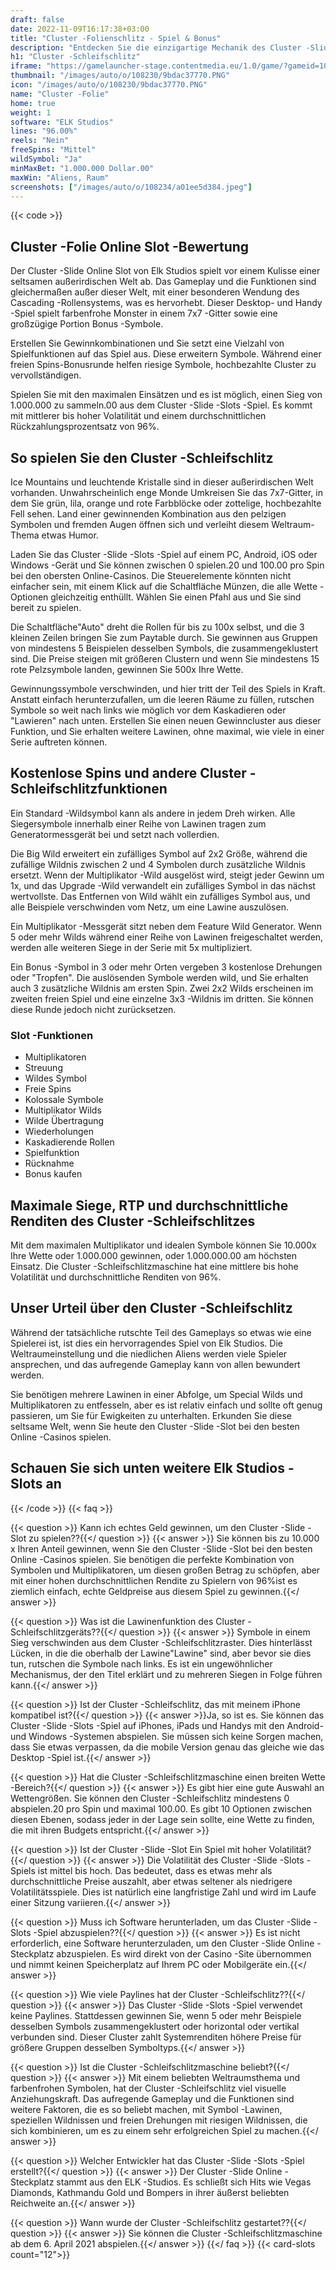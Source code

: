 ```yaml
---
draft: false
date: 2022-11-09T16:17:38+03:00
title: "Cluster -Folienschlitz - Spiel & Bonus"
description: "Entdecken Sie die einzigartige Mechanik des Cluster -Slide Online -Steckplatzes. Wir sehen uns das Gameplay, die Funktionen und die Zeit mit den besten Casino -Boni an."
h1: "Cluster -Schleifschlitz"
iframe: "https://gamelauncher-stage.contentmedia.eu/1.0/game/?gameid=10055&operatorid=44&mode=demo&currency=EUR&device=desktop&token=EUR_1597926622061&language=en_gb&xdm=1"
thumbnail: "/images/auto/o/108230/9bdac37770.PNG"
icon: "/images/auto/o/108230/9bdac37770.PNG"
name: "Cluster -Folie"
home: true
weight: 1
software: "ELK Studios"
lines: "96.00%"
reels: "Nein"
freeSpins: "Mittel"
wildSymbol: "Ja"
minMaxBet: "1.000.000 Dollar.00"
maxWin: "Aliens, Raum"
screenshots: ["/images/auto/o/108234/a01ee5d384.jpeg"]
---
```


{{< code >}}<h2>Cluster -Folie Online Slot -Bewertung</h2><p>Der Cluster -Slide Online Slot von Elk Studios spielt vor einem Kulisse einer seltsamen außerirdischen Welt ab. Das Gameplay und die Funktionen sind gleichermaßen außer dieser Welt, mit einer besonderen Wendung des Cascading -Rollensystems, was es hervorhebt. Dieser Desktop- und Handy -Spiel spielt farbenfrohe Monster in einem 7x7 -Gitter sowie eine großzügige Portion Bonus -Symbole.</p><p>Erstellen Sie Gewinnkombinationen und Sie setzt eine Vielzahl von Spielfunktionen auf das Spiel aus. Diese erweitern Symbole. Während einer freien Spins-Bonusrunde helfen riesige Symbole, hochbezahlte Cluster zu vervollständigen.</p><p>Spielen Sie mit den maximalen Einsätzen und es ist möglich, einen Sieg von 1.000.000 zu sammeln.00 aus dem Cluster -Slide -Slots -Spiel. Es kommt mit mittlerer bis hoher Volatilität und einem durchschnittlichen Rückzahlungsprozentsatz von 96%.</p><h2>So spielen Sie den Cluster -Schleifschlitz</h2><p>Ice Mountains und leuchtende Kristalle sind in dieser außerirdischen Welt vorhanden. Unwahrscheinlich enge Monde Umkreisen Sie das 7x7-Gitter, in dem Sie grün, lila, orange und rote Farbblöcke oder zottelige, hochbezahlte Fell sehen. Land einer gewinnenden Kombination aus den pelzigen Symbolen und fremden Augen öffnen sich und verleiht diesem Weltraum-Thema etwas Humor.</p><p>Laden Sie das Cluster -Slide -Slots -Spiel auf einem PC, Android, iOS oder Windows -Gerät und Sie können zwischen 0 spielen.20 und 100.00 pro Spin bei den obersten Online-Casinos. Die Steuerelemente könnten nicht einfacher sein, mit einem Klick auf die Schaltfläche Münzen, die alle Wette -Optionen gleichzeitig enthüllt. Wählen Sie einen Pfahl aus und Sie sind bereit zu spielen.</p><p>Die Schaltfläche"Auto" dreht die Rollen für bis zu 100x selbst, und die 3 kleinen Zeilen bringen Sie zum Paytable durch. Sie gewinnen aus Gruppen von mindestens 5 Beispielen desselben Symbols, die zusammengeklustert sind. Die Preise steigen mit größeren Clustern und wenn Sie mindestens 15 rote Pelzsymbole landen, gewinnen Sie 500x Ihre Wette.</p><p>Gewinnungssymbole verschwinden, und hier tritt der Teil des Spiels in Kraft. Anstatt einfach herunterzufallen, um die leeren Räume zu füllen, rutschen Symbole so weit nach links wie möglich vor dem Kaskadieren oder "Lawieren" nach unten. Erstellen Sie einen neuen Gewinncluster aus dieser Funktion, und Sie erhalten weitere Lawinen, ohne maximal, wie viele in einer Serie auftreten können.</p><h2>Kostenlose Spins und andere Cluster -Schleifschlitzfunktionen</h2><p>Ein Standard -Wildsymbol kann als andere in jedem Dreh wirken. Alle Siegersymbole innerhalb einer Reihe von Lawinen tragen zum Generatormessgerät bei und setzt nach vollerdien.</p><p>Die Big Wild erweitert ein zufälliges Symbol auf 2x2 Größe, während die zufällige Wildnis zwischen 2 und 4 Symbolen durch zusätzliche Wildnis ersetzt. Wenn der Multiplikator -Wild ausgelöst wird, steigt jeder Gewinn um 1x, und das Upgrade -Wild verwandelt ein zufälliges Symbol in das nächst wertvollste. Das Entfernen von Wild wählt ein zufälliges Symbol aus, und alle Beispiele verschwinden vom Netz, um eine Lawine auszulösen.</p><p>Ein Multiplikator -Messgerät sitzt neben dem Feature Wild Generator. Wenn 5 oder mehr Wilds während einer Reihe von Lawinen freigeschaltet werden, werden alle weiteren Siege in der Serie mit 5x multipliziert.</p><p>Ein Bonus -Symbol in 3 oder mehr Orten vergeben 3 kostenlose Drehungen oder "Tropfen". Die auslösenden Symbole werden wild, und Sie erhalten auch 3 zusätzliche Wildnis am ersten Spin. Zwei 2x2 Wilds erscheinen im zweiten freien Spiel und eine einzelne 3x3 -Wildnis im dritten. Sie können diese Runde jedoch nicht zurücksetzen.</p><h3>
Slot -Funktionen</h3><ul>
<li></span>
Multiplikatoren</li>
<li></span>
Streuung</li>
<li></span>
Wildes Symbol</li>
<li></span>
Freie Spins</li>
<li></span>
Kolossale Symbole</li>
<li></span>
Multiplikator Wilds</li>
<li></span>
Wilde Übertragung</li>
<li></span>
Wiederholungen</li>
<li></span>
Kaskadierende Rollen</li>
<li></span>
Spielfunktion</li>
<li></span>
Rücknahme</li>
<li></span>
Bonus kaufen</li></ul><h2>Maximale Siege, RTP und durchschnittliche Renditen des Cluster -Schleifschlitzes</h2><p>Mit dem maximalen Multiplikator und idealen Symbole können Sie 10.000x Ihre Wette oder 1.000.000 gewinnen, oder 1.000.000.00 am höchsten Einsatz. Die Cluster -Schleifschlitzmaschine hat eine mittlere bis hohe Volatilität und durchschnittliche Renditen von 96%.</p><h2>Unser Urteil über den Cluster -Schleifschlitz</h2><p>Während der tatsächliche rutschte Teil des Gameplays so etwas wie eine Spielerei ist, ist dies ein hervorragendes Spiel von Elk Studios. Die Weltraumeinstellung und die niedlichen Aliens werden viele Spieler ansprechen, und das aufregende Gameplay kann von allen bewundert werden.</p><p>Sie benötigen mehrere Lawinen in einer Abfolge, um Special Wilds und Multiplikatoren zu entfesseln, aber es ist relativ einfach und sollte oft genug passieren, um Sie für Ewigkeiten zu unterhalten. Erkunden Sie diese seltsame Welt, wenn Sie heute den Cluster -Slide -Slot bei den besten Online -Casinos spielen.</p><h2>Schauen Sie sich unten weitere Elk Studios -Slots an</h2>
{{< /code >}}
{{< faq >}}

{{< question >}} Kann ich echtes Geld gewinnen, um den Cluster -Slide -Slot zu spielen??{{</ question >}}
{{< answer >}} Sie können bis zu 10.000 x Ihren Anteil gewinnen, wenn Sie den Cluster -Slide -Slot bei den besten Online -Casinos spielen. Sie benötigen die perfekte Kombination von Symbolen und Multiplikatoren, um diesen großen Betrag zu schöpfen, aber mit einer hohen durchschnittlichen Rendite zu Spielern von 96%ist es ziemlich einfach, echte Geldpreise aus diesem Spiel zu gewinnen.{{</ answer >}}

{{< question >}} Was ist die Lawinenfunktion des Cluster -Schleifschlitzgeräts??{{</ question >}}
{{< answer >}} Symbole in einem Sieg verschwinden aus dem Cluster -Schleifschlitzraster. Dies hinterlässt Lücken, in die die oberhalb der Lawine"Lawine" sind, aber bevor sie dies tun, rutschen die Symbole nach links. Es ist ein ungewöhnlicher Mechanismus, der den Titel erklärt und zu mehreren Siegen in Folge führen kann.{{</ answer >}}

{{< question >}} Ist der Cluster -Schleifschlitz, das mit meinem iPhone kompatibel ist?{{</ question >}}
{{< answer >}}Ja, so ist es. Sie können das Cluster -Slide -Slots -Spiel auf iPhones, iPads und Handys mit den Android- und Windows -Systemen abspielen. Sie müssen sich keine Sorgen machen, dass Sie etwas verpassen, da die mobile Version genau das gleiche wie das Desktop -Spiel ist.{{</ answer >}}

{{< question >}} Hat die Cluster -Schleifschlitzmaschine einen breiten Wette -Bereich?{{</ question >}}
{{< answer >}} Es gibt hier eine gute Auswahl an Wettengrößen. Sie können den Cluster -Schleifschlitz mindestens 0 abspielen.20 pro Spin und maximal 100.00. Es gibt 10 Optionen zwischen diesen Ebenen, sodass jeder in der Lage sein sollte, eine Wette zu finden, die mit ihren Budgets entspricht.{{</ answer >}}

{{< question >}} Ist der Cluster -Slide -Slot Ein Spiel mit hoher Volatilität?{{</ question >}}
{{< answer >}} Die Volatilität des Cluster -Slide -Slots -Spiels ist mittel bis hoch. Das bedeutet, dass es etwas mehr als durchschnittliche Preise auszahlt, aber etwas seltener als niedrigere Volatilitätsspiele. Dies ist natürlich eine langfristige Zahl und wird im Laufe einer Sitzung variieren.{{</ answer >}}

{{< question >}} Muss ich Software herunterladen, um das Cluster -Slide -Slots -Spiel abzuspielen??{{</ question >}}
{{< answer >}} Es ist nicht erforderlich, eine Software herunterzuladen, um den Cluster -Slide Online -Steckplatz abzuspielen. Es wird direkt von der Casino -Site übernommen und nimmt keinen Speicherplatz auf Ihrem PC oder Mobilgeräte ein.{{</ answer >}}

{{< question >}} Wie viele Paylines hat der Cluster -Schleifschlitz??{{</ question >}}
{{< answer >}} Das Cluster -Slide -Slots -Spiel verwendet keine Paylines. Stattdessen gewinnen Sie, wenn 5 oder mehr Beispiele desselben Symbols zusammengeklustert oder horizontal oder vertikal verbunden sind. Dieser Cluster zahlt Systemrenditen höhere Preise für größere Gruppen desselben Symboltyps.{{</ answer >}}

{{< question >}} Ist die Cluster -Schleifschlitzmaschine beliebt?{{</ question >}}
{{< answer >}} Mit einem beliebten Weltraumsthema und farbenfrohen Symbolen, hat der Cluster -Schleifschlitz viel visuelle Anziehungskraft. Das aufregende Gameplay und die Funktionen sind weitere Faktoren, die es so beliebt machen, mit Symbol -Lawinen, speziellen Wildnissen und freien Drehungen mit riesigen Wildnissen, die sich kombinieren, um es zu einem sehr erfolgreichen Spiel zu machen.{{</ answer >}}

{{< question >}} Welcher Entwickler hat das Cluster -Slide -Slots -Spiel erstellt?{{</ question >}}
{{< answer >}} Der Cluster -Slide Online -Steckplatz stammt aus den ELK -Studios. Es schließt sich Hits wie Vegas Diamonds, Kathmandu Gold und Bompers in ihrer äußerst beliebten Reichweite an.{{</ answer >}}

{{< question >}} Wann wurde der Cluster -Schleifschlitz gestartet??{{</ question >}}
{{< answer >}} Sie können die Cluster -Schleifschlitzmaschine ab dem 6. April 2021 abspielen.{{</ answer >}}
{{</ faq >}}
{{< card-slots count="12">}}